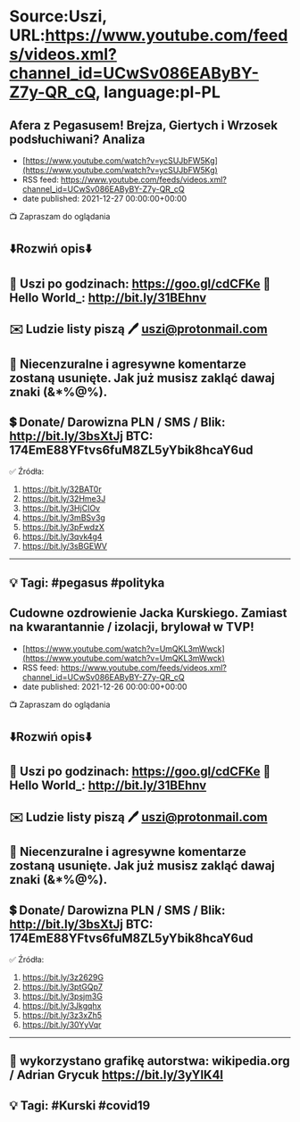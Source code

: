 # Source:Uszi, URL:https://www.youtube.com/feeds/videos.xml?channel_id=UCwSv086EAByBY-Z7y-QR_cQ, language:pl-PL

## Afera z Pegasusem! Brejza, Giertych i Wrzosek podsłuchiwani? Analiza
 - [https://www.youtube.com/watch?v=ycSUJbFW5Kg](https://www.youtube.com/watch?v=ycSUJbFW5Kg)
 - RSS feed: https://www.youtube.com/feeds/videos.xml?channel_id=UCwSv086EAByBY-Z7y-QR_cQ
 - date published: 2021-12-27 00:00:00+00:00

📺 Zapraszam do oglądania

⬇️Rozwiń opis⬇️
------------------------------------------------------------
👀 Uszi po godzinach: https://goo.gl/cdCFKe
👀 Hello World_: http://bit.ly/31BEhnv
------------------------------------------------------------
✉️ Ludzie listy piszą 
🖊️ uszi@protonmail.com
------------------------------------------------------------
👺 Niecenzuralne i agresywne komentarze zostaną usunięte.  Jak już musisz zakląć dawaj znaki (&*%@%).
------------------------------------------------------------
💲 Donate/ Darowizna
PLN / SMS / Blik: http://bit.ly/3bsXtJj
BTC: 174EmE88YFtvs6fuM8ZL5yYbik8hcaY6ud
-------------------------------------------------------------
✅ Źródła:
1. https://bit.ly/32BAT0r
2. https://bit.ly/32Hme3J
3. https://bit.ly/3HjCIOv
4. https://bit.ly/3mBSv3g
5. https://bit.ly/3pFwdzX
6. https://bit.ly/3qvk4g4
7. https://bit.ly/3sBGEWV
---------------------------------------------------------------
💡 Tagi: #pegasus #polityka
--------------------------------------------------------------

## Cudowne ozdrowienie Jacka Kurskiego. Zamiast na kwarantannie / izolacji, brylował w TVP!
 - [https://www.youtube.com/watch?v=UmQKL3mWwck](https://www.youtube.com/watch?v=UmQKL3mWwck)
 - RSS feed: https://www.youtube.com/feeds/videos.xml?channel_id=UCwSv086EAByBY-Z7y-QR_cQ
 - date published: 2021-12-26 00:00:00+00:00

📺 Zapraszam do oglądania

⬇️Rozwiń opis⬇️
------------------------------------------------------------
👀 Uszi po godzinach: https://goo.gl/cdCFKe
👀 Hello World_: http://bit.ly/31BEhnv
------------------------------------------------------------
✉️ Ludzie listy piszą 
🖊️ uszi@protonmail.com
------------------------------------------------------------
👺 Niecenzuralne i agresywne komentarze zostaną usunięte.  Jak już musisz zakląć dawaj znaki (&*%@%).
------------------------------------------------------------
💲 Donate/ Darowizna
PLN / SMS / Blik: http://bit.ly/3bsXtJj
BTC: 174EmE88YFtvs6fuM8ZL5yYbik8hcaY6ud
-------------------------------------------------------------
✅ Źródła:
1. https://bit.ly/3z2629G
2. https://bit.ly/3ptGQp7
3. https://bit.ly/3psjm3G
4. https://bit.ly/3Jkgqhx
5. https://bit.ly/3z3xZh5
6. https://bit.ly/30YyVqr
---------------------------------------------------------------
🎴 wykorzystano grafikę autorstwa: 
wikipedia.org / Adrian Grycuk
https://bit.ly/3yYIK4l
---------------------------------------------------------------
💡 Tagi: #Kurski #covid19
--------------------------------------------------------------


